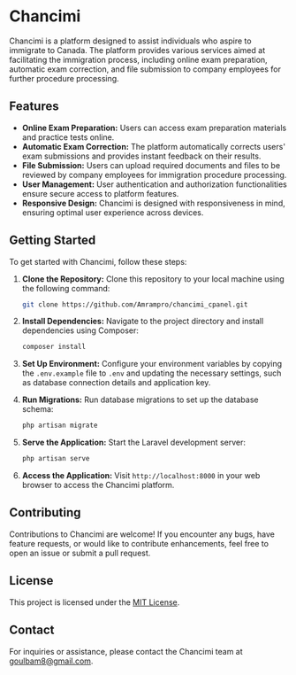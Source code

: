 # Chancimi

Chancimi is a platform designed to assist individuals who aspire to immigrate to Canada. The platform provides various services aimed at facilitating the immigration process, including online exam preparation, automatic exam correction, and file submission to company employees for further procedure processing.

## Features

- **Online Exam Preparation:** Users can access exam preparation materials and practice tests online.
- **Automatic Exam Correction:** The platform automatically corrects users' exam submissions and provides instant feedback on their results.
- **File Submission:** Users can upload required documents and files to be reviewed by company employees for immigration procedure processing.
- **User Management:** User authentication and authorization functionalities ensure secure access to platform features.
- **Responsive Design:** Chancimi is designed with responsiveness in mind, ensuring optimal user experience across devices.

## Getting Started

To get started with Chancimi, follow these steps:

1. **Clone the Repository:** Clone this repository to your local machine using the following command:

    ```bash
    git clone https://github.com/Amrampro/chancimi_cpanel.git
    ```

2. **Install Dependencies:** Navigate to the project directory and install dependencies using Composer:

    ```bash
    composer install
    ```

3. **Set Up Environment:** Configure your environment variables by copying the `.env.example` file to `.env` and updating the necessary settings, such as database connection details and application key.

4. **Run Migrations:** Run database migrations to set up the database schema:

    ```bash
    php artisan migrate
    ```

5. **Serve the Application:** Start the Laravel development server:

    ```bash
    php artisan serve
    ```

6. **Access the Application:** Visit `http://localhost:8000` in your web browser to access the Chancimi platform.

## Contributing

Contributions to Chancimi are welcome! If you encounter any bugs, have feature requests, or would like to contribute enhancements, feel free to open an issue or submit a pull request.

## License

This project is licensed under the [MIT License](LICENSE).

## Contact

For inquiries or assistance, please contact the Chancimi team at [goulbam8@gmail.com](mailto:goulbam8@gmail.com).
